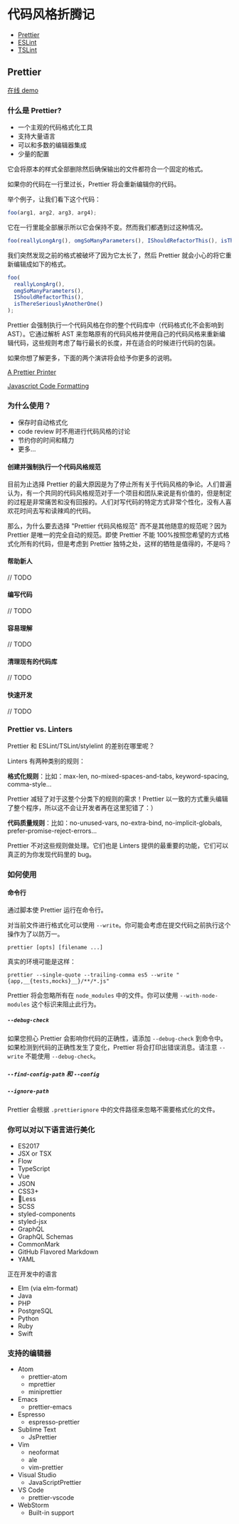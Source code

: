 # 代码风格折腾记

- [Prettier](https://prettier.io/)
- [ESLint](http://eslint.cn/)
- [TSLint](https://palantir.github.io/tslint/)

## Prettier

[在线 demo](https://prettier.io/playground/)

### 什么是 Prettier?

- 一个主观的代码格式化工具
- 支持大量语言
- 可以和多数的编辑器集成
- 少量的配置

它会将原本的样式全部删除然后确保输出的文件都符合一个固定的格式。

如果你的代码在一行里过长，Prettier 将会重新编辑你的代码。

举个例子，让我们看下这个代码：

```js
foo(arg1, arg2, arg3, arg4);
```

它在一行里能全部展示所以它会保持不变。然而我们都遇到过这种情况。

```js
foo(reallyLongArg(), omgSoManyParameters(), IShouldRefactorThis(), isThereSeriouslyAnotherOne());
```

我们突然发现之前的格式被破坏了因为它太长了，然后 Prettier 就会小心的将它重新编辑成如下的格式。

```js
foo(
  reallyLongArg(),
  omgSoManyParameters(),
  IShouldRefactorThis(),
  isThereSeriouslyAnotherOne()
);
```

Prettier 会强制执行一个代码风格在你的整个代码库中（代码格式化不会影响到 AST）。它通过解析 AST 来忽略原有的代码风格并使用自己的代码风格来重新编辑代码，这些规则考虑了每行最长的长度，并在适合的时候进行代码的包装。

如果你想了解更多，下面的两个演讲将会给予你更多的说明。

[A Prettier Printer](https://www.youtube.com/watch?v=hkfBvpEfWdA)

[Javascript Code Formatting](https://www.youtube.com/watch?v=0Q4kUNx85_4)

### 为什么使用？

- 保存时自动格式化
- code review 时不用进行代码风格的讨论
- 节约你的时间和精力
- 更多...

#### 创建并强制执行一个代码风格规范

目前为止选择 Prettier 的最大原因是为了停止所有关于代码风格的争论。人们普遍认为，有一个共同的代码风格规范对于一个项目和团队来说是有价值的，但是制定的过程是非常痛苦和没有回报的。人们对写代码的特定方式非常个性化，没有人喜欢花时间去写和读辣鸡的代码。

那么，为什么要去选择 "Prettier 代码风格规范" 而不是其他随意的规范呢？因为 Prettier 是唯一的完全自动的规范。即使 Prettier 不能 100%按照您希望的方式格式化所有的代码，但是考虑到 Prettier 独特之处，这样的牺牲是值得的，不是吗？

#### 帮助新人

// TODO

#### 编写代码

// TODO

#### 容易理解

// TODO

#### 清理现有的代码库

// TODO

#### 快速开发

// TODO

### Prettier vs. Linters

Prettier 和 ESLint/TSLint/stylelint 的差别在哪里呢？

Linters 有两种类别的规则：

**格式化规则**：比如：max-len, no-mixed-spaces-and-tabs, keyword-spacing, comma-style...

Prettier 减轻了对于这整个分类下的规则的需求！Prettier 以一致的方式重头编辑了整个程序，所以这不会让开发者再在这里犯错了：）

**代码质量规则**：比如：no-unused-vars, no-extra-bind, no-implicit-globals, prefer-promise-reject-errors...

Prettier 不对这些规则做处理。它们也是 Linters 提供的最重要的功能，它们可以真正的为你发现代码里的 bug。

### 如何使用

#### 命令行

通过脚本使 Prettier 运行在命令行。

对当前文件进行格式化可以使用 `--write`。你可能会考虑在提交代码之前执行这个操作为了以防万一。

```
prettier [opts] [filename ...]
```

真实的环境可能是这样：

```
prettier --single-quote --trailing-comma es5 --write "{app,__{tests,mocks}__}/**/*.js"
```

Prettier 将会忽略所有在 `node_modules` 中的文件。你可以使用 `--with-node-modules` 这个标识来阻止此行为。

##### `--debug-check`

如果您担心 Prettier 会影响你代码的正确性，请添加 `--debug-check` 到命令中。如果检测到代码的正确性发生了变化，Prettier 将会打印出错误消息。请注意 `--write` 不能使用 `--debug-check`。

##### `--find-config-path` 和 `--config`

##### `--ignore-path`

Prettier 会根据 `.prettierignore` 中的文件路径来忽略不需要格式化的文件。

### 你可以对以下语言进行美化

- ES2017
- JSX or TSX
- Flow
- TypeScript
- Vue
- JSON
- CSS3+
- Less
- SCSS
- styled-components
- styled-jsx
- GraphQL
- GraphQL Schemas
- CommonMark
- GitHub Flavored Markdown
- YAML

正在开发中的语言

- Elm (via elm-format)
- Java
- PHP
- PostgreSQL
- Python
- Ruby
- Swift

### 支持的编辑器

- Atom
  - prettier-atom
  - mprettier
  - miniprettier
- Emacs
  - prettier-emacs
- Espresso
  - espresso-prettier
- Sublime Text
  - JsPrettier
- Vim
  - neoformat
  - ale
  - vim-prettier
- Visual Studio
  - JavaScriptPrettier
- VS Code
  - prettier-vscode
- WebStorm
  - Built-in support
